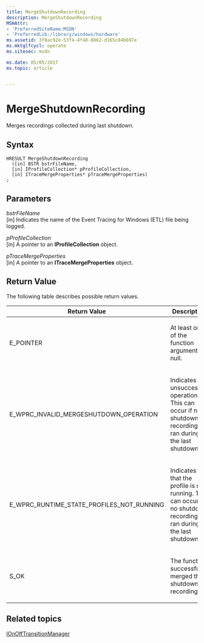 ```yaml
---
title: MergeShutdownRecording
description: MergeShutdownRecording
MSHAttr:
- 'PreferredSiteName:MSDN'
- 'PreferredLib:/library/windows/hardware'
ms.assetid: 3f8ac92e-53f4-4f48-8862-d165c84b697e
ms.mktglfcycl: operate
ms.sitesec: msdn

ms.date: 05/05/2017
ms.topic: article


---
```


# MergeShutdownRecording


Merges recordings collected during last shutdown.

## Syntax


```
HRESULT MergeShutdownRecording
  ([in] BSTR bstrFileName,
  [in] IProfileCollection* pProfileCollection,
  [in] ITraceMergeProperties* pTraceMergeProperties)
;
```

## Parameters


<a href="" id="bstrfilename"></a>*bstrFileName*  
\[in\] Indicates the name of the Event Tracing for Windows (ETL) file being logged.

<a href="" id="pprofilecollection"></a>*pProfileCollection*  
\[in\] A pointer to an **IProfileCollection** object.

<a href="" id="ptracemergeproperties"></a>*pTraceMergeProperties*  
\[in\] A pointer to an **ITraceMergeProperties** object.

## Return Value


The following table describes possible return values.

<table>
<colgroup>
<col width="50%" />
<col width="50%" />
</colgroup>
<thead>
<tr class="header">
<th>Return Value</th>
<th>Description</th>
</tr>
</thead>
<tbody>
<tr class="odd">
<td><p>E_POINTER</p></td>
<td><p>At least one of the function arguments is null.</p></td>
</tr>
<tr class="even">
<td><p>E_WPRC_INVALID_MERGESHUTDOWN_OPERATION</p></td>
<td><p>Indicates an unsuccessful operation. This can occur if no shutdown recording ran during the last shutdown.</p></td>
</tr>
<tr class="odd">
<td><p>E_WPRC_RUNTIME_STATE_PROFILES_NOT_RUNNING</p></td>
<td><p>Indicates that the profile is not running. This can occur if no shutdown recording ran during the last shutdown.</p></td>
</tr>
<tr class="even">
<td><p>S_OK</p></td>
<td><p>The function successfully merged the shutdown recording.</p></td>
</tr>
</tbody>
</table>

 

## Related topics


[IOnOffTransitionManager](ionofftransitionmanager.md)

 

 







